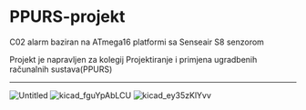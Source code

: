 # PPURS-projekt
C02 alarm baziran na ATmega16 platformi sa Senseair S8 senzorom

Projekt je napravljen za kolegij Projektiranje i primjena ugradbenih računalnih sustava(PPURS)

__________________________________________________________________________________________________________________________________________________________________________


![Untitled](https://github.com/jadranm/PPURS-projekt/assets/44920813/cef00b80-0573-483f-b9de-f7e19f52cfe4)
![kicad_fguYpAbLCU](https://github.com/jadranm/PPURS-projekt/assets/44920813/1b31cbd1-b3c9-4bc9-bea5-30eb9f37ce31)
![kicad_ey35zKlYvv](https://github.com/jadranm/PPURS-projekt/assets/44920813/cd66b3cc-a4cb-4c0a-ac03-28942f5d14a6)
